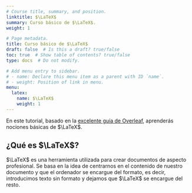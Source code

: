 ```yaml
---
# Course title, summary, and position.
linktitle: $\LaTeX$
summary: Curso básico de $\LaTeX$.
weight: 1

# Page metadata.
title: Curso básico de $\LaTeX$
draft: false  # Is this a draft? true/false
toc: true  # Show table of contents? true/false
type: docs  # Do not modify.

# Add menu entry to sidebar.
# - name: Declare this menu item as a parent with ID `name`.
# - weight: Position of link in menu.
menu:
  latex:
    name: $\LaTeX$
    weight: 1
---
```


En este tutorial, basado en la [excelente guía de Overleaf](https://www.overleaf.com/learn/latex/Learn_LaTeX_in_30_minutes), aprenderás nociones básicas de $\LaTeX$.

## ¿Qué es $\LaTeX$?

$\LaTeX$ es una herramienta utilizada para crear documentos de aspecto profesional. Se basa en la idea de centrarnos en el contenido de nuestro documento y que el ordenador se encargue del formato, es decir, introducimos texto sin formato y dejamos que $\LaTeX$ se encargue del resto.
